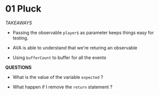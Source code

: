 # 01 Pluck

_TAKEAWAYS_

- Passing the observable `player$` as parameter keeps
things easy for testing.

- AVA is able to understand that we're returing an observable

- Using `bufferCount` to buffer for all the events


__QUESTIONS__

- What is the value of the variable `expected` ?

- What happen if I remove the `return` statement ?
